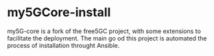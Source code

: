 # my5GCore-install

my5G-core is a fork of the free5GC project, with some extensions to facilitate the deployment. The main go od this project is automated the process of installation throught Ansible.

